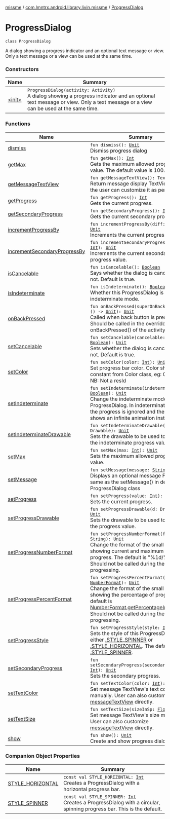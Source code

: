 [missme](../../index.md) / [com.lmntrx.android.library.livin.missme](../index.md) / [ProgressDialog](./index.md)

# ProgressDialog

`class ProgressDialog`

A dialog showing a progress indicator and an optional text message or view.
Only a text message or a view can be used at the same time.

### Constructors

| Name | Summary |
|---|---|
| [&lt;init&gt;](-init-.md) | `ProgressDialog(activity: Activity)`<br>A dialog showing a progress indicator and an optional text message or view. Only a text message or a view can be used at the same time. |

### Functions

| Name | Summary |
|---|---|
| [dismiss](dismiss.md) | `fun dismiss(): `[`Unit`](https://kotlinlang.org/api/latest/jvm/stdlib/kotlin/-unit/index.html)<br>Dismiss progress dialog |
| [getMax](get-max.md) | `fun getMax(): `[`Int`](https://kotlinlang.org/api/latest/jvm/stdlib/kotlin/-int/index.html)<br>Gets the maximum allowed progress value. The default value is 100. |
| [getMessageTextView](get-message-text-view.md) | `fun getMessageTextView(): TextView?`<br>Return message display TextView, so that the user can customize it as per his wish |
| [getProgress](get-progress.md) | `fun getProgress(): `[`Int`](https://kotlinlang.org/api/latest/jvm/stdlib/kotlin/-int/index.html)<br>Gets the current progress. |
| [getSecondaryProgress](get-secondary-progress.md) | `fun getSecondaryProgress(): `[`Int`](https://kotlinlang.org/api/latest/jvm/stdlib/kotlin/-int/index.html)<br>Gets the current secondary progress. |
| [incrementProgressBy](increment-progress-by.md) | `fun incrementProgressBy(diff: `[`Int`](https://kotlinlang.org/api/latest/jvm/stdlib/kotlin/-int/index.html)`): `[`Unit`](https://kotlinlang.org/api/latest/jvm/stdlib/kotlin/-unit/index.html)<br>Increments the current progress value. |
| [incrementSecondaryProgressBy](increment-secondary-progress-by.md) | `fun incrementSecondaryProgressBy(diff: `[`Int`](https://kotlinlang.org/api/latest/jvm/stdlib/kotlin/-int/index.html)`): `[`Unit`](https://kotlinlang.org/api/latest/jvm/stdlib/kotlin/-unit/index.html)<br>Increments the current secondary progress value. |
| [isCancelable](is-cancelable.md) | `fun isCancelable(): `[`Boolean`](https://kotlinlang.org/api/latest/jvm/stdlib/kotlin/-boolean/index.html)<br>Says whether the dialog is cancelable or not.  Default is true. |
| [isIndeterminate](is-indeterminate.md) | `fun isIndeterminate(): `[`Boolean`](https://kotlinlang.org/api/latest/jvm/stdlib/kotlin/-boolean/index.html)<br>Whether this ProgressDialog is in indeterminate mode. |
| [onBackPressed](on-back-pressed.md) | `fun onBackPressed(superOnBackPressed: () -> `[`Unit`](https://kotlinlang.org/api/latest/jvm/stdlib/kotlin/-unit/index.html)`): `[`Unit`](https://kotlinlang.org/api/latest/jvm/stdlib/kotlin/-unit/index.html)<br>Called when back button is pressed. Should be called in the overridden onBackPressed() of the activity |
| [setCancelable](set-cancelable.md) | `fun setCancelable(cancelable: `[`Boolean`](https://kotlinlang.org/api/latest/jvm/stdlib/kotlin/-boolean/index.html)`): `[`Unit`](https://kotlinlang.org/api/latest/jvm/stdlib/kotlin/-unit/index.html)<br>Sets whether the dialog is cancelable or not.  Default is true. |
| [setColor](set-color.md) | `fun setColor(color: `[`Int`](https://kotlinlang.org/api/latest/jvm/stdlib/kotlin/-int/index.html)`): `[`Unit`](https://kotlinlang.org/api/latest/jvm/stdlib/kotlin/-unit/index.html)<br>Set progress bar color. Color should be a constant from Color class, eg: Color.RED NB: Not a resId |
| [setIndeterminate](set-indeterminate.md) | `fun setIndeterminate(indeterminate: `[`Boolean`](https://kotlinlang.org/api/latest/jvm/stdlib/kotlin/-boolean/index.html)`): `[`Unit`](https://kotlinlang.org/api/latest/jvm/stdlib/kotlin/-unit/index.html)<br>Change the indeterminate mode for this ProgressDialog. In indeterminate mode, the progress is ignored and the dialog shows an infinite animation instead. |
| [setIndeterminateDrawable](set-indeterminate-drawable.md) | `fun setIndeterminateDrawable(d: Drawable): `[`Unit`](https://kotlinlang.org/api/latest/jvm/stdlib/kotlin/-unit/index.html)<br>Sets the drawable to be used to display the indeterminate progress value. |
| [setMax](set-max.md) | `fun setMax(max: `[`Int`](https://kotlinlang.org/api/latest/jvm/stdlib/kotlin/-int/index.html)`): `[`Unit`](https://kotlinlang.org/api/latest/jvm/stdlib/kotlin/-unit/index.html)<br>Sets the maximum allowed progress value. |
| [setMessage](set-message.md) | `fun setMessage(message: `[`String`](https://kotlinlang.org/api/latest/jvm/stdlib/kotlin/-string/index.html)`): `[`Unit`](https://kotlinlang.org/api/latest/jvm/stdlib/kotlin/-unit/index.html)<br>Displays an optional message Functions same as the setMessage() in deprecated ProgressDialog class |
| [setProgress](set-progress.md) | `fun setProgress(value: `[`Int`](https://kotlinlang.org/api/latest/jvm/stdlib/kotlin/-int/index.html)`): `[`Unit`](https://kotlinlang.org/api/latest/jvm/stdlib/kotlin/-unit/index.html)<br>Sets the current progress. |
| [setProgressDrawable](set-progress-drawable.md) | `fun setProgressDrawable(d: Drawable): `[`Unit`](https://kotlinlang.org/api/latest/jvm/stdlib/kotlin/-unit/index.html)<br>Sets the drawable to be used to display the progress value. |
| [setProgressNumberFormat](set-progress-number-format.md) | `fun setProgressNumberFormat(format: `[`String`](https://kotlinlang.org/api/latest/jvm/stdlib/kotlin/-string/index.html)`): `[`Unit`](https://kotlinlang.org/api/latest/jvm/stdlib/kotlin/-unit/index.html)<br>Change the format of the small text showing current and maximum units of progress.  The default is "%1d/%2d". Should not be called during the number is progressing. |
| [setProgressPercentFormat](set-progress-percent-format.md) | `fun setProgressPercentFormat(format: `[`NumberFormat`](http://docs.oracle.com/javase/6/docs/api/java/text/NumberFormat.html)`): `[`Unit`](https://kotlinlang.org/api/latest/jvm/stdlib/kotlin/-unit/index.html)<br>Change the format of the small text showing the percentage of progress. The default is [NumberFormat.getPercentageInstance().](http://docs.oracle.com/javase/6/docs/api/java/text/NumberFormat.html#getPercentInstance()) Should not be called during the number is progressing. |
| [setProgressStyle](set-progress-style.md) | `fun setProgressStyle(style: `[`Int`](https://kotlinlang.org/api/latest/jvm/stdlib/kotlin/-int/index.html)`): `[`Unit`](https://kotlinlang.org/api/latest/jvm/stdlib/kotlin/-unit/index.html)<br>Sets the style of this ProgressDialog, either [.STYLE_SPINNER](#) or [.STYLE_HORIZONTAL](#). The default is [.STYLE_SPINNER](#). |
| [setSecondaryProgress](set-secondary-progress.md) | `fun setSecondaryProgress(secondaryProgress: `[`Int`](https://kotlinlang.org/api/latest/jvm/stdlib/kotlin/-int/index.html)`): `[`Unit`](https://kotlinlang.org/api/latest/jvm/stdlib/kotlin/-unit/index.html)<br>Sets the secondary progress. |
| [setTextColor](set-text-color.md) | `fun setTextColor(color: `[`Int`](https://kotlinlang.org/api/latest/jvm/stdlib/kotlin/-int/index.html)`): `[`Unit`](https://kotlinlang.org/api/latest/jvm/stdlib/kotlin/-unit/index.html)<br>Set message TextView's text color manually. User can also customize [messageTextView](get-message-text-view.md) directly. |
| [setTextSize](set-text-size.md) | `fun setTextSize(sizeInSp: `[`Float`](https://kotlinlang.org/api/latest/jvm/stdlib/kotlin/-float/index.html)`): `[`Unit`](https://kotlinlang.org/api/latest/jvm/stdlib/kotlin/-unit/index.html)<br>Set message TextView's size manually. User can also customize [messageTextView](get-message-text-view.md) directly. |
| [show](show.md) | `fun show(): `[`Unit`](https://kotlinlang.org/api/latest/jvm/stdlib/kotlin/-unit/index.html)<br>Create and show progress dialog |

### Companion Object Properties

| Name | Summary |
|---|---|
| [STYLE_HORIZONTAL](-s-t-y-l-e_-h-o-r-i-z-o-n-t-a-l.md) | `const val STYLE_HORIZONTAL: `[`Int`](https://kotlinlang.org/api/latest/jvm/stdlib/kotlin/-int/index.html)<br>Creates a ProgressDialog with a horizontal progress bar. |
| [STYLE_SPINNER](-s-t-y-l-e_-s-p-i-n-n-e-r.md) | `const val STYLE_SPINNER: `[`Int`](https://kotlinlang.org/api/latest/jvm/stdlib/kotlin/-int/index.html)<br>Creates a ProgressDialog with a circular, spinning progress bar. This is the default. |
